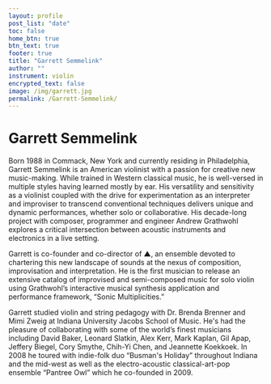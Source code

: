 ```yaml
---
layout: profile
post_list: "date"
toc: false
home_btn: true
btn_text: true
footer: true
title: "Garrett Semmelink"
author: ""
instrument: violin
encrypted_text: false
image: /img/garrett.jpg
permalink: /Garrett-Semmelink/
---
```

# Garrett Semmelink

Born 1988 in Commack, New York and currently residing in Philadelphia, Garrett Semmelink is an American violinist with a passion for creative new music-making. While trained in Western classical music, he is well-versed in multiple styles having learned mostly by ear. His versatility and sensitivity as a violinist coupled with the drive for experimentation as an interpreter and improviser to transcend conventional techniques delivers unique and dynamic performances, whether solo or collaborative. His decade-long project with composer, programmer and engineer Andrew Grathwohl explores a critical intersection between acoustic instruments and electronics in a live setting.

Garrett is co-founder and co-director of ▲, an ensemble devoted to chartering this new landscape of sounds at the nexus of composition, improvisation and interpretation. He is the first musician to release an extensive catalog of improvised and semi-composed music for solo violin using Grathwohl’s interactive musical synthesis application and performance framework, “Sonic Multiplicities.”

Garrett studied violin and string pedagogy with Dr. Brenda Brenner and Mimi Zweig at Indiana University Jacobs School of Music. He's had the pleasure of collaborating with some of the world’s finest musicians including David Baker, Leonard Slatkin, Alex Kerr, Mark Kaplan, Gil Apap, Jeffery Biegel, Cory Smythe, Chih-Yi Chen, and Jeannette Koekkoek. In 2008 he toured with indie-folk duo “Busman's Holiday” throughout Indiana and the mid-west as well as the electro-acoustic classical-art-pop ensemble “Pantree Owl” which he co-founded in 2009.
